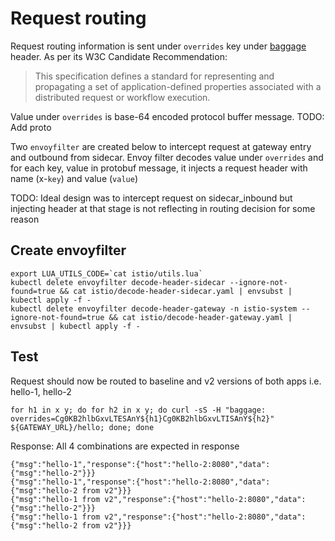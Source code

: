 # Request routing

Request routing information is sent under `overrides` key under [baggage](https://www.w3.org/TR/baggage/) header. As per its W3C Candidate Recommendation:
> This specification defines a standard for representing and propagating a set of application-defined properties associated with a distributed request or workflow execution.


Value under `overrides` is base-64 encoded protocol buffer message. TODO: Add proto

Two `envoyfilter` are created below to intercept request at gateway entry and outbound from sidecar. Envoy filter decodes value under `overrides` and for each key, value in protobuf message, it injects a request header with name (x-`key`) and value (`value`)

TODO: Ideal design was to intercept request on sidecar_inbound but injecting header at that stage is not reflecting in routing decision for some reason

## Create envoyfilter

```
export LUA_UTILS_CODE=`cat istio/utils.lua`
kubectl delete envoyfilter decode-header-sidecar --ignore-not-found=true && cat istio/decode-header-sidecar.yaml | envsubst | kubectl apply -f -
kubectl delete envoyfilter decode-header-gateway -n istio-system --ignore-not-found=true && cat istio/decode-header-gateway.yaml | envsubst | kubectl apply -f -
```

## Test
Request should now be routed to baseline and v2 versions of both apps i.e. hello-1, hello-2
```
for h1 in x y; do for h2 in x y; do curl -sS -H "baggage: overrides=Cg0KB2hlbGxvLTESAnY${h1}Cg0KB2hlbGxvLTISAnY${h2}" ${GATEWAY_URL}/hello; done; done
```
Response:
All 4 combinations are expected in response
```
{"msg":"hello-1","response":{"host":"hello-2:8080","data":{"msg":"hello-2"}}}
{"msg":"hello-1","response":{"host":"hello-2:8080","data":{"msg":"hello-2 from v2"}}}
{"msg":"hello-1 from v2","response":{"host":"hello-2:8080","data":{"msg":"hello-2"}}}
{"msg":"hello-1 from v2","response":{"host":"hello-2:8080","data":{"msg":"hello-2 from v2"}}}
```
